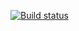 [![Build status](https://ci.appveyor.com/api/projects/status/xo134xiixdfqrslp?svg=true)](https://ci.appveyor.com/project/AlyonaRukavichka/rest)